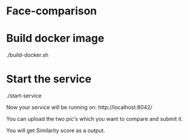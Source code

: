# Face-comparison

# Build docker image

./build-docker.sh

# Start the service

./start-service

Now your service will be running on: http://localhost:8042/

You can upload the two pic's which you want to compare and submit it.

You will get Similarity score as a output.
